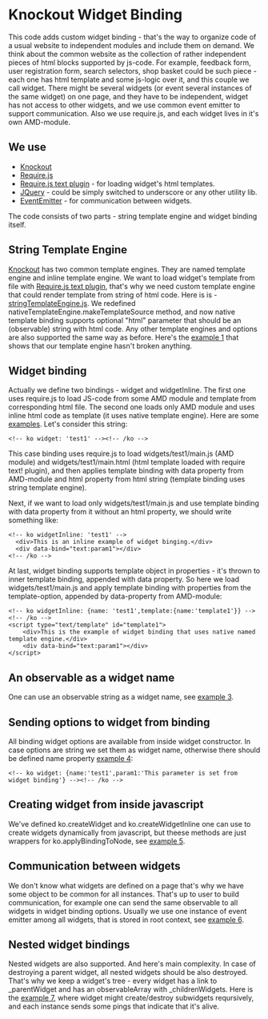 Knockout Widget Binding
=======================

This code adds custom widget binding - that's the way to organize code of a usual website to independent modules and include them on demand.
We think about the common website as the collection of rather independent pieces of html blocks supported by js-code.
For example, feedback form, user registration form, search selectors, shop basket could be such piece - each one has html template and some js-logic over it, and this couple we call widget.
There might be several widgets (or event several instances of the same widget) on one page, and they have to be independent, widget has not access to other widgets, and we use common event emitter to support communication. Also we use require.js, and each widget lives in it's own AMD-module.

We use
------

* [Knockout](http://knockoutjs.com)
* [Require.js](http://requirejs.org)
* [Require.js text plugin](https://github.com/requirejs/text) - for loading widget's html templates.
* [JQuery](http://jquery.com) - could be simply switched to underscore or any other utility lib.
* [EventEmitter](https://github.com/Wolfy87/EventEmitter.git) - for communication between widgets.

The code consists of two parts - string template engine and widget binding itself.

String Template Engine
----------------------

[Knockout](http://knockoutjs.com) has two common template engines. They are named template engine and inline template engine. We want to load widget's template from file with [Require.js text plugin](https://github.com/requirejs/text), that's why we need custom template engine that could render template from string of html code. Here is is - [stringTemplateEngine.js](https://github.com/Kasheftin/ko-widget/blob/gh-pages/js/stringTemplateEngine.js). We redefined nativeTemplateEngine.makeTemplateSource method, and now native template binding supports optional "html" parameter that should be an (observable) string with html code. Any other template engines and options are also supported the same way as before. Here's the [example 1](http://kasheftin.github.io/ko-widget/index-example1.html) that shows that our template engine hasn't broken anything.

Widget binding
--------------

Actually we define two bindings - widget and widgetInline. The first one uses require.js to load JS-code from some AMD module and template from corresponding html file. The second one loads only AMD module and uses inline html code as template (it uses native template engine). Here are some [examples](http://kasheftin.github.io/ko-widget/index-example2.html). Let's consider this string: 

    <!-- ko widget: 'test1' --><!-- /ko -->
This case binding uses require.js to load widgets/test1/main.js (AMD module) and widgets/test1/main.html (html template loaded with require text! plugin), and then applies template binding with data property from AMD-module and html property from html string (template binding uses string template engine).

Next, if we want to load only widgets/test1/main.js and use template binding with data property from it without an html property, we should write something like:

	<!-- ko widgetInline: 'test1' -->
	  <div>This is an inline example of widget binging.</div>
	  <div data-bind="text:param1"></div>
	<!-- /ko -->

At last, widget binding supports template object in properties - it's thrown to inner template binding, appended with data property. So here we load widgets/test1/main.js and apply template binding with properties from the template-option, appended by data-property from AMD-module:

	<!-- ko widgetInline: {name: 'test1',template:{name:'template1'}} --><!-- /ko -->
	<script type="text/template" id="template1">
		<div>This is the example of widget binding that uses native named template engine.</div>
		<div data-bind="text:param1"></div>
	</script>

An observable as a widget name
------------------------------
One can use an observable string as a widget name, see [example 3](http://kasheftin.github.io/ko-widget/index-example3.html).

Sending options to widget from binding
--------------------------------------
All binding widget options are available from inside widget constructor. In case options are string we set them as widget name, otherwise there should be defined name property [example 4](http://kasheftin.github.io/ko-widget/index-example4.html):

	<!-- ko widget: {name:'test1',param1:'This parameter is set from widget binding'} --><!-- /ko -->

Creating widget from inside javascript
--------------------------------------
We've defined ko.createWidget and ko.createWidgetInline one can use to create widgets dynamically from javascript, but theese methods are just wrappers for ko.applyBindingToNode, see [example 5](http://kasheftin.github.io/ko-widget/index-example5.html).

Communication between widgets
-----------------------------
We don't know what widgets are defined on a page that's why we have some object to be common for all instances. That's up to user to build communication, for example one can send the same observable to all widgets in widget binding options. Usually we use one instance of event emitter among all widgets, that is stored in root context, see [example 6](http://kasheftin.github.io/ko-widget/index-example6.html).

Nested widget bindings
----------------------
Nested widgets are also supported. And here's main complexity. In case of destroying a parent widget, all nested widgets should be also destroyed. That's why we keep a widget's tree - every widget has a link to _parentWidget and has an observableArray with _childrenWidgets. Here is the [example 7](http://kasheftin.github.io/ko-widget/index-example7.html), where widget might create/destroy subwidgets reqursively, and each instance sends some pings that indicate that it's alive. 